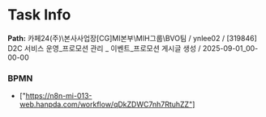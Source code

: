 # Task Info

**Path:** 카페24(주)\본사사업장\[CG]MI본부\MIH그룹\BVO팀 / ynlee02 / [319846] D2C 서비스 운영_프로모션 관리 _ 이벤트_프로모션 게시글 생성 / 2025-09-01_00-00-00

### BPMN
- ["https://n8n-mi-013-web.hanpda.com/workflow/qDkZDWC7nh7RtuhZZ"]

